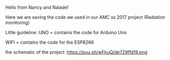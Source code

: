 Hello from Nancy and Naiade! </n>

Here we are saving the code we used in our AMC ss 2017 project (Radiation monitoring) </n>

Little guideline: </n>
UNO = contains the code for Arduino Uno  </n>

WIFI = contains the code for the ESP8266  </n>

the schematic of the project :https://puu.sh/wFkuQ/de729ffd19.png 
